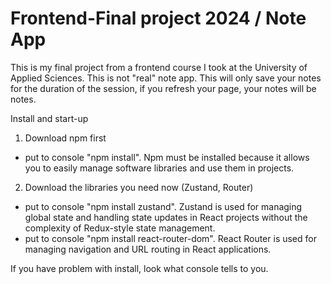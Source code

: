 # Frontend-Final project 2024 / Note App

This is my final project from a frontend course I took at the University of Applied Sciences. This is not "real" note app. 
This will only save your notes for the duration of the session, if you refresh your page, your notes will be notes.

Install and start-up

1. Download npm first
- put to console "npm install". Npm must be installed because it allows you to easily manage software libraries and use them in projects.

2. Download the libraries you need now (Zustand, Router)
- put to console "npm install zustand". Zustand is used for managing global state and handling state updates in React projects without the complexity of Redux-style state management.
- put to console "npm install react-router-dom". React Router is used for managing navigation and URL routing in React applications.

If you have problem with install, look what console tells to you.


